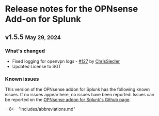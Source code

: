 # Release notes for the OPNsense Add-on for Splunk

## v1.5.5 <small>May 29, 2024</small>

### What's changed

- Fixed logging for openvpn logs - [#127](https://github.com/ZachChristensen28/TA-opnsense/issues/127) by [ChrisSiedler](https://github.com/ChrisSiedler)
- Updated License to SGT

### Known issues

This version of the OPNsense addon for Splunk has the following known issues. If no issues appear here, no issues have been reported. Issues can be reported on the [OPNsense addon for Splunk's Github page](https://github.com/ZachChristensen28/TA-opnsense/issues).

--8<-- "includes/abbreviations.md"
